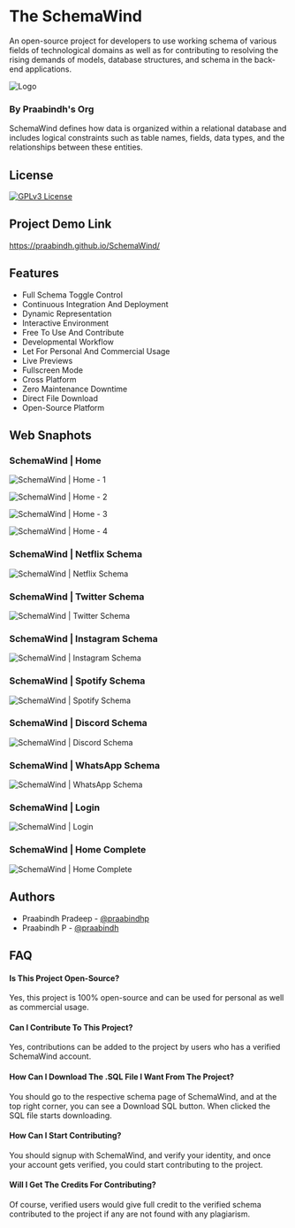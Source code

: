 
# The SchemaWind

An open-source project for developers to use working schema of various fields of technological domains as well as for contributing to resolving the rising demands of models, database structures, and schema in the back-end applications.

![Logo](https://iili.io/HWjzl4a.png)

### By Praabindh's Org

SchemaWind defines how data is organized within a relational database and includes logical constraints such as table names, fields, data types, and the relationships between these entities.

## License

[![GPLv3 License](https://img.shields.io/badge/License-GPL%20v3-yellow.svg)](https://opensource.org/licenses/)

## Project Demo Link

https://praabindh.github.io/SchemaWind/

## Features

- Full Schema Toggle Control
- Continuous Integration And Deployment
- Dynamic Representation
- Interactive Environment
- Free To Use And Contribute
- Developmental Workflow
- Let For Personal And Commercial Usage
- Live Previews
- Fullscreen Mode
- Cross Platform
- Zero Maintenance Downtime
- Direct File Download
- Open-Source Platform
## Web Snaphots

### SchemaWind | Home

![SchemaWind | Home - 1](https://iili.io/HWj1aOF.png)

![SchemaWind | Home - 2](https://iili.io/HWj17HP.png)

![SchemaWind | Home - 3](https://iili.io/HWj1RUB.png)

![SchemaWind | Home - 4](https://iili.io/HWj1YR1.png)

### SchemaWind | Netflix Schema

![SchemaWind | Netflix Schema](https://iili.io/HWj1exs.png)

### SchemaWind | Twitter Schema

![SchemaWind | Twitter Schema](https://iili.io/HWj1vsf.png)

### SchemaWind | Instagram Schema

![SchemaWind | Instagram Schema](https://iili.io/HWj1wOX.png)

### SchemaWind | Spotify Schema

![SchemaWind | Spotify Schema](https://iili.io/HWj1kWG.png)

### SchemaWind | Discord Schema

![SchemaWind | Discord Schema](https://iili.io/HWj1cDg.png)

### SchemaWind | WhatsApp Schema

![SchemaWind | WhatsApp Schema](https://iili.io/HWj1Sf4.png)

### SchemaWind | Login

![SchemaWind | Login](https://iili.io/HWj1MfR.png)

### SchemaWind | Home Complete

![SchemaWind | Home Complete](https://iili.io/HWj1WUN.png)

## Authors

- Praabindh Pradeep - [@praabindhp](https://www.github.com/praabindhp)
- Praabindh P - [@praabindh](https://www.github.com/praabindh)
## FAQ

#### Is This Project Open-Source?

Yes, this project is 100% open-source and can be used for personal as well as commercial usage.

#### Can I Contribute To This Project?

Yes, contributions can be added to the project by users who has a verified SchemaWind account.

#### How Can I Download The .SQL File I Want From The Project?

You should go to the respective schema page of SchemaWind, and at the top right corner, you can see a Download SQL button. When clicked the SQL file starts downloading.

#### How Can I Start Contributing?

You should signup with SchemaWind, and verify your identity, and once your account gets verified, you could start contributing to the project.

#### Will I Get The Credits For Contributing?

Of course, verified users would give full credit to the verified schema contributed to the project if any are not found with any plagiarism.